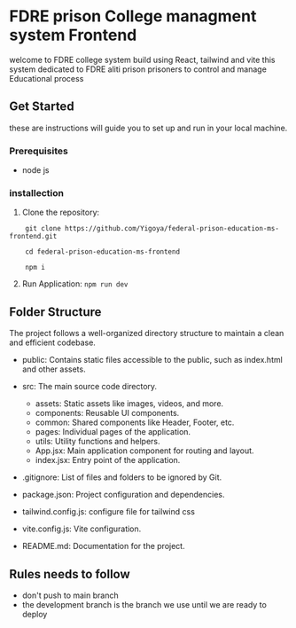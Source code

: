 # FDRE prison College managment system Frontend

welcome to FDRE college system build using React, tailwind and vite
this system dedicated to FDRE aliti prison prisoners to control and manage Educational process

## Get Started

these are instructions will guide you to set up and run in your local machine.

### Prerequisites

- node js

### installection

1. Clone the repository:

```
    git clone https://github.com/Yigoya/federal-prison-education-ms-frontend.git

    cd federal-prison-education-ms-frontend

    npm i
```

2. Run Application: `npm run dev`

## Folder Structure

The project follows a well-organized directory structure to maintain a clean and efficient codebase.

- public: Contains static files accessible to the public, such as index.html and other assets.

- src: The main source code directory.

  - assets: Static assets like images, videos, and more.
  - components: Reusable UI components.
  - common: Shared components like Header, Footer, etc.
  - pages: Individual pages of the application.
  - utils: Utility functions and helpers.
  - App.jsx: Main application component for routing and layout.
  - index.jsx: Entry point of the application.

- .gitignore: List of files and folders to be ignored by Git.

- package.json: Project configuration and dependencies.

- tailwind.config.js: configure file for tailwind css

- vite.config.js: Vite configuration.

- README.md: Documentation for the project.

## Rules needs to follow

- don't push to main branch
- the development branch is the branch we use until we are ready to deploy
